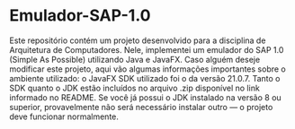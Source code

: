 # Emulador-SAP-1.0
Este repositório contém um projeto desenvolvido para a disciplina de Arquitetura de Computadores. Nele, implementei um emulador do SAP 1.0 (Simple As Possible) utilizando Java e JavaFX.
Caso alguém deseje modificar este projeto, aqui vão algumas informações importantes sobre o ambiente utilizado: o JavaFX SDK utilizado foi o da versão 21.0.7. Tanto o SDK quanto o JDK estão incluídos no arquivo .zip disponível no link informado no README.
Se você já possui o JDK instalado na versão 8 ou superior, provavelmente não será necessário instalar outro — o projeto deve funcionar normalmente.
